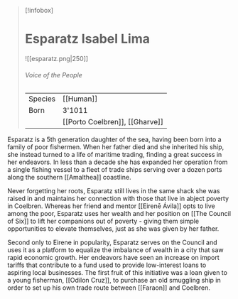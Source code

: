 > [!infobox]
> # Esparatz Isabel Lima
> ![[esparatz.png|250]]
> ###### *Voice of the People*
> |   |   |
> | ---- | ---- |
> | Species | [[Human]] |
> | Born | 3'1011 |
> |  | [[Porto Coelbren]], [[Gharve]] |

Esparatz is a 5th generation daughter of the sea, having been born into a family of poor fishermen. When her father died and she inherited his ship, she instead turned to a life of maritime trading, finding a great success in her endeavors. In less than a decade she has expanded her operation from a single fishing vessel to a fleet of trade ships serving over a dozen ports along the southern [[Amalthea]] coastline.

Never forgetting her roots, Esparatz still lives in the same shack she was raised in and maintains her connection with those that live in abject poverty in Coelbren. Whereas her friend and mentor [[Eirenē Ávila]] opts to live among the poor, Esparatz uses her wealth and her position on [[The Council of Six]] to lift her companions out of poverty - giving them simple opportunities to elevate themselves, just as she was given by her father.

Second only to Eirene in popularity, Esparatz serves on the Council and uses it as a platform to equalize the imbalance of wealth in a city that saw rapid economic growth. Her endeavors have seen an increase on import tariffs that contribute to a fund used to provide low-interest loans to aspiring local businesses. The first fruit of this initiative was a loan given to a young fisherman, [[Odilon Cruz]], to purchase an old smuggling ship in order to set up his own trade route between [[Faraon]] and Coelbren.